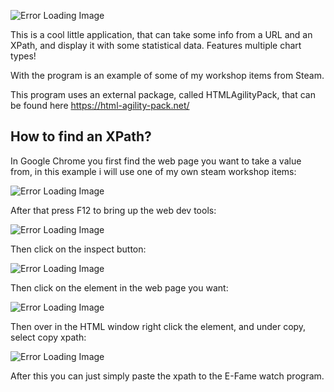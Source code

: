 ![Error Loading Image](https://xwdpzg.db.files.1drv.com/y4mgXfzcCG4XumrxXUGVcf6MEbVejSOkTCYrqC9oMh7I8DLc2wb8R7qZlr-D4IXwEbfRFyPFFn8Fw7t52JkZwA9sqV0Untmv2SxRUU06PTXQu9VLUOrBU2mvXJKKOG0_267w0DvdNP7wKazgxxkKd3JGIEI7SzudbTuyxBdQvNMIP6gYJdcad_ymcUO3etrcX4qriCTn43leoRwUxsxbC3oHA?width=1222&height=1140&cropmode=none)

This is a cool little application, that can take some info from a URL and an XPath, and display it with some statistical data.
Features multiple chart types!

With the program is an example of some of my workshop items from Steam.

This program uses an external package, called HTMLAgilityPack, that can be found here https://html-agility-pack.net/

## How to find an XPath?

In Google Chrome you first find the web page you want to take a value from, in this example i will use one of my own steam workshop items:

![Error Loading Image](https://xnxkiq.db.files.1drv.com/y4mae1Qcd0z7A7BRhW7oeAiSwl9-mHI0nxDvwqCbso9FEZHeng7imyrdiMkiFEfb5zLHbhvmaAVgp2p0ffk56Rs2b0kelh_nONor0lo9lp6jjZTcTYKLRYTOTwmPPqPASkWXnGVCMPRkVwh-3QebilTsEXX9-iOUtAP7cYoiNcWNB62uFk45EWLuQxPmy5ROC6RCzYZAqlZ04SvsvQXGxftGQ?width=1447&height=823&cropmode=none)

After that press F12 to bring up the web dev tools:

![Error Loading Image](https://wwejfg.db.files.1drv.com/y4m5ii-DP4MFuRXNzDYeW1Vh7y_YZJ3C7UIh730TlHhvpYKzAk-qtD0eUwAScRP4npQTk8HTwUPKpxcr3agnlhzNg8HEwSdW2SOe_SWwha5zV0JTWWXZHnbzSdoCELgYV4JIP_y60mys_Bz2PTMx0og1o5yMLBrCpjIGGYEgXeFkc3LNFGy7voP9gQQGbOhYOgCeMxDd54GAWhQnpqA2DE2dw?width=1447&height=822&cropmode=none)

Then click on the inspect button:

![Error Loading Image](https://kjp72w.db.files.1drv.com/y4mhiYkwRESAdMe-_rY25LR5BV4J0uRHnLCWX412DfW8-2UAsqwba_lPqCCgXrh6tq-ZsYCIr7zfINfkTb7YNS3FNDN5qPPzsO9WENAlFx2Qc6InWBrWv7EbNCfHTakg5lMQlnJ_umfrIo1CpECIRKnJSo9oIQ4D4qyDw7YY9_7avvHvgvy5git2ZSLweSMI08p5cbo-Eyl4OA8iBYZTcFFEw?width=1448&height=822&cropmode=none)

Then click on the element in the web page you want:

![Error Loading Image](https://jr5uoq.db.files.1drv.com/y4m8w1v35MPN6UH6jHLboxPFJ3UNmmuyQj-aSVR9l1njz5SY19e5z1BzopZcLtX_9R8VvH8G3pWSk5ATwaBmMGRltgqoNv-Vbm2bsIPefFRZGJw9jDWu_IQRZG1UE7K4dJxl5yfO23W_n25ilirjEWbTANQzZ3Id6y02YGKGcECRczJB87HY8Pn-3_p5fBIqFfH2pr_Mi6g7MeBwAL2y7eCBw?width=1448&height=822&cropmode=none)

Then over in the HTML window right click the element, and under copy, select copy xpath:

![Error Loading Image](https://8qmslg.db.files.1drv.com/y4mBmPGatWQzCsksjUzDAzpHBtJPQmaoi41pnyciVNjnQ_yD54N_zJo2cRzKrepQRtRa7MACLfzIN8eXjibGowGh-aELbUBa1nULAmwCELIcD3DrdksWGll5UsPAX8ZrN9vRw6P269pU4KNrG1ZcyXzEkpTPpoYWtGwiQXiiCWRYvxLXH4qyiV_-gj4rWJy4OFVa1sJHq4uKWNAWJo7hejC4g?width=1448&height=822&cropmode=none)

After this you can just simply paste the xpath to the E-Fame watch program.
